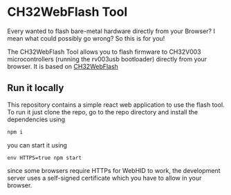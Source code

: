 # CH32WebFlash Tool

Every wanted to flash bare-metal hardware directly from your Browser? I mean what could possibly go wrong? So this is for you!

The CH32WebFlash Tool allows you to flash firmware to CH32V003 microcontrollers (running the rv003usb bootloader) directly from your browser. It is based on [CH32WebFlash](https://github.com/olell/CH32WebFlash)

## Run it locally

This repository contains a simple react web application to use the flash tool. To run it just clone the repo, go to the repo directory and install the dependencies using

```sh
npm i
```

you can start it using

```
env HTTPS=true npm start
```

since some browsers require HTTPs for WebHID to work, the development server uses a self-signed certificate which you have to allow in your browser.
